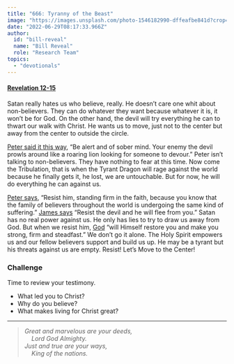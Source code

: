 ```yaml
---
title: "666: Tyranny of the Beast"
image: "https://images.unsplash.com/photo-1546182990-dffeafbe841d?crop=entropy&cs=srgb&fm=jpg&ixid=Mnw5NjYxfDB8MXxzZWFyY2h8MTB8fFRydXRofGVufDB8fHx8MTYxODIzNjM3Mw&ixlib=rb-1.2.1&q=85"
date: "2022-06-29T08:17:33.966Z"
author:
  id: "bill-reveal"
  name: "Bill Reveal"
  role: "Research Team"
topics:
  - "devotionals"
---
```

#### [Revelation 12-15][1]
Satan really hates us who believe, really. He doesn’t care one whit about non-believers. They can do whatever they want because whatever it is, it won’t be for God. On the other hand, the devil will try everything he can to thwart our walk with Christ. He wants us to move, just not to the center but away from the center to outside the circle.

[Peter said it this way][2], “Be alert and of sober mind. Your enemy the devil prowls around like a roaring lion looking for someone to devour.” Peter isn’t talking to non-believers. They have nothing to fear at this time. Now come the Tribulation, that is when the Tyrant Dragon will rage against the world because he finally gets it, he lost, we are untouchable. But for now, he will do everything he can against us.

[Peter says][3], “Resist him, standing firm in the faith, because you know that the family of believers throughout the world is undergoing the same kind of suffering.” [James says][4] “Resist the devil and he will flee from you.” Satan has no real power against us. He only has lies to try to draw us away from God. But when we resist him, [God][5] “will Himself restore you and make you strong, firm and steadfast.” We don’t go it alone. The Holy Spirit empowers us and our fellow believers support and build us up. He may be a tyrant but his threats against us are empty. Resist! Let’s Move to the Center!

### Challenge
Time to review your testimony. 
- What led you to Christ? 
- Why do you believe? 
- What makes living for Christ great?

---- 

> _Great and marvelous are your deeds,_   
> _&nbsp;&nbsp;&nbsp;&nbsp;Lord God Almighty._   
> _Just and true are your ways,_    
> _&nbsp;&nbsp;&nbsp;&nbsp;King of the nations._

[1]: https://biblehub.com/revelation/12.htm
[2]: https://biblehub.com/1_peter/5-8.htm
[3]: https://biblehub.com/1_peter/5-10.htm
[4]: https://biblehub.com/james/4-7.htm
[5]: https://biblehub.com/james/4-7.htm